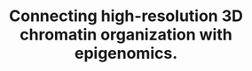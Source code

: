 ---
authors: Feng F, Yao Y, Wang XQD, Zhang X, Liu J
carousel: false
doi: 10.1038/s41467-022-29695-6
featured: false
issue: '1'
journal: Nature communications
keywords: '["Chromosomes", "Chromatin", "Gene Expression Regulation", "Epigenomics",
  "Regulatory Sequences, Nucleic Acid", "Humans"]'
landmark: false
layout: ../../layouts/Publication.astro
page: '2054'
pmcid: PMC9018831
pmid: 35440119
r03: R03OD030599
title: Connecting high-resolution 3D chromatin organization with epigenomics.
volume: '13'
year: 2022

---